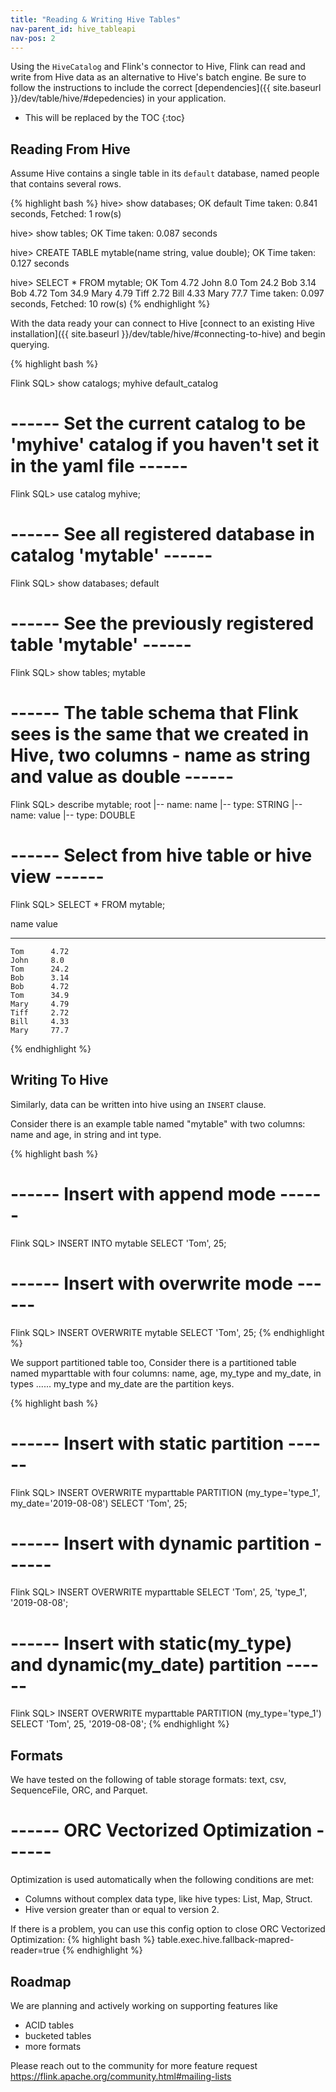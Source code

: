 ```yaml
---
title: "Reading & Writing Hive Tables"
nav-parent_id: hive_tableapi
nav-pos: 2
---
```

<!--
Licensed to the Apache Software Foundation (ASF) under one
or more contributor license agreements.  See the NOTICE file
distributed with this work for additional information
regarding copyright ownership.  The ASF licenses this file
to you under the Apache License, Version 2.0 (the
"License"); you may not use this file except in compliance
with the License.  You may obtain a copy of the License at

  http://www.apache.org/licenses/LICENSE-2.0

Unless required by applicable law or agreed to in writing,
software distributed under the License is distributed on an
"AS IS" BASIS, WITHOUT WARRANTIES OR CONDITIONS OF ANY
KIND, either express or implied.  See the License for the
specific language governing permissions and limitations
under the License.
-->

Using the `HiveCatalog` and Flink's connector to Hive, Flink can read and write from Hive data as an alternative to Hive's batch engine. Be sure to follow the instructions to include the correct [dependencies]({{ site.baseurl }}/dev/table/hive/#depedencies) in your application.  

* This will be replaced by the TOC
{:toc}

## Reading From Hive

Assume Hive contains a single table in its `default` database, named people that contains several rows.

{% highlight bash %}
hive> show databases;
OK
default
Time taken: 0.841 seconds, Fetched: 1 row(s)

hive> show tables;
OK
Time taken: 0.087 seconds

hive> CREATE TABLE mytable(name string, value double);
OK
Time taken: 0.127 seconds

hive> SELECT * FROM mytable;
OK
Tom   4.72
John  8.0
Tom   24.2
Bob   3.14
Bob   4.72
Tom   34.9
Mary  4.79
Tiff  2.72
Bill  4.33
Mary  77.7
Time taken: 0.097 seconds, Fetched: 10 row(s)
{% endhighlight %}

With the data ready your can connect to Hive [connect to an existing Hive installation]({{ site.baseurl }}/dev/table/hive/#connecting-to-hive) and begin querying. 

{% highlight bash %}

Flink SQL> show catalogs;
myhive
default_catalog

# ------ Set the current catalog to be 'myhive' catalog if you haven't set it in the yaml file ------

Flink SQL> use catalog myhive;

# ------ See all registered database in catalog 'mytable' ------

Flink SQL> show databases;
default

# ------ See the previously registered table 'mytable' ------

Flink SQL> show tables;
mytable

# ------ The table schema that Flink sees is the same that we created in Hive, two columns - name as string and value as double ------ 
Flink SQL> describe mytable;
root
 |-- name: name
 |-- type: STRING
 |-- name: value
 |-- type: DOUBLE

# ------ Select from hive table or hive view ------ 
Flink SQL> SELECT * FROM mytable;

   name      value
__________ __________

    Tom      4.72
    John     8.0
    Tom      24.2
    Bob      3.14
    Bob      4.72
    Tom      34.9
    Mary     4.79
    Tiff     2.72
    Bill     4.33
    Mary     77.7

{% endhighlight %}

## Writing To Hive

Similarly, data can be written into hive using an `INSERT` clause.

Consider there is an example table named "mytable" with two columns: name and age, in string and int type.

{% highlight bash %}
# ------ Insert with append mode ------ 
Flink SQL> INSERT INTO mytable SELECT 'Tom', 25;

# ------ Insert with overwrite mode ------ 
Flink SQL> INSERT OVERWRITE mytable SELECT 'Tom', 25;
{% endhighlight %}

We support partitioned table too, Consider there is a partitioned table named myparttable with four columns: name, age, my_type and my_date, in types ...... my_type and my_date are the partition keys.

{% highlight bash %}
# ------ Insert with static partition ------ 
Flink SQL> INSERT OVERWRITE myparttable PARTITION (my_type='type_1', my_date='2019-08-08') SELECT 'Tom', 25;

# ------ Insert with dynamic partition ------ 
Flink SQL> INSERT OVERWRITE myparttable SELECT 'Tom', 25, 'type_1', '2019-08-08';

# ------ Insert with static(my_type) and dynamic(my_date) partition ------ 
Flink SQL> INSERT OVERWRITE myparttable PARTITION (my_type='type_1') SELECT 'Tom', 25, '2019-08-08';
{% endhighlight %}

## Formats

We have tested on the following of table storage formats: text, csv, SequenceFile, ORC, and Parquet.

# ------ ORC Vectorized Optimization ------ 
Optimization is used automatically when the following conditions are met:

- Columns without complex data type, like hive types: List, Map, Struct.
- Hive version greater than or equal to version 2.

If there is a problem, you can use this config option to close ORC Vectorized Optimization:
{% highlight bash %}
table.exec.hive.fallback-mapred-reader=true
{% endhighlight %}

## Roadmap

We are planning and actively working on supporting features like

- ACID tables
- bucketed tables
- more formats

Please reach out to the community for more feature request https://flink.apache.org/community.html#mailing-lists
